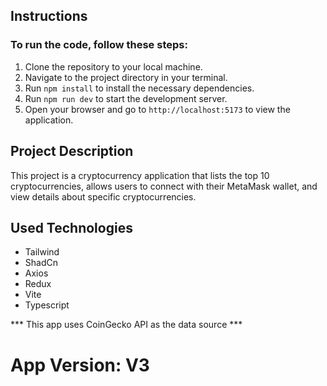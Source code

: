## Instructions

### To run the code, follow these steps:

1. Clone the repository to your local machine.
2. Navigate to the project directory in your terminal.
3. Run `npm install` to install the necessary dependencies.
4. Run `npm run dev` to start the development server.
5. Open your browser and go to `http://localhost:5173` to view the application.

## Project Description

This project is a cryptocurrency application that lists the top 10 cryptocurrencies, allows users to connect with their MetaMask wallet, and view details about specific cryptocurrencies.


## Used Technologies
 - Tailwind
 - ShadCn
 - Axios
 - Redux
 - Vite
 - Typescript

*** This app uses CoinGecko API as the data source ***

# App Version: V3


